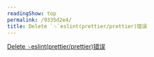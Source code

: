 ```yaml
---
readingShow: top
permalink: /9335d2e4/
title: Delete `␍`eslint(prettier/prettier)错误
---
```


[Delete `␍`eslint(prettier/prettier)错误](https://blog.csdn.net/qq_27674439/article/details/111408453)
